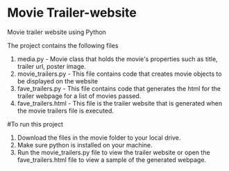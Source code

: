 # Movie Trailer-website
Movie trailer website using Python 

The project contains the following files

1. media.py - Movie class that holds the movie's properties such as title, trailer url, poster image.
2. movie_trailers.py - This file contains code that creates movie objects to be displayed on the website
3. fave_trailers.py - This file contains code that generates the html for the trailer webpage for a list of movies passed.
4. fave_trailers.html - This file is the trailer website that is generated when the movie trailers file is executed.

#To run this project

1. Download the files in the movie folder to your local drive.
2. Make sure python is installed on your machine.
3. Run the movie_trailers.py file to view the trailer website or open the  fave_trailers.html file to view a sample of the generated webpage.
